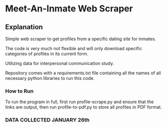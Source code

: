 # Meet-An-Inmate Web Scraper

## Explanation
Simple web scraper to get profiles from a specific dating site for inmates.

The code is very much not flexible and will only download specific categories of profiles in its current form.

Utilizing data for interpersonal communication study.

Repository comes with a requirements.txt file containing all the names of all necessary python libraries to run this code.

### How to Run

To run the program in full, first run profile-scrape.py and ensure that the links are output, then run profile-to-pdf.py to store all profiles in PDF format.

### DATA COLLECTED JANUARY 26th
